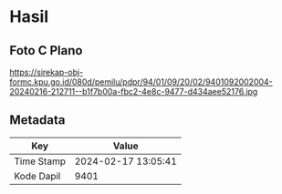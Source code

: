 # Hasil

## Foto C Plano

https://sirekap-obj-formc.kpu.go.id/080d/pemilu/pdpr/94/01/09/20/02/9401092002004-20240216-212711--b1f7b00a-fbc2-4e8c-9477-d434aee52176.jpg


## Metadata

| Key        | Value               |
| ---------- | ------------------- |
| Time Stamp | 2024-02-17 13:05:41 |
| Kode Dapil | 9401                |



